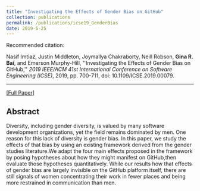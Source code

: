 ```yaml
---
title: "Investigating the Effects of Gender Bias on GitHub"
collection: publications
permalink: /publications/icse19_GenderBias
date: 2019-5-25
---
```

Recommended citation: 

Nasif Imtiaz, Justin Middleton, Joymallya Chakraborty, Neill Robson, **Gina R. Bai**, and Emerson Murphy-Hill, ''Investigating the Effects of Gender Bias on GitHub,'' <i>2019 IEEE/ACM 41st International Conference on Software Engineering (ICSE)</i>, 2019, pp. 700-711, doi: 10.1109/ICSE.2019.00079.

---
[[Full Paper]](http://ginabai.github.io/files/PaperPreprints/icse19_GenderBias.pdf)

## Abstract
Diversity, including gender diversity, is valued by many software development organizations, yet the field remains dominated by men. One reason for this lack of diversity is gender bias. In this paper, we study the effects of that bias by using an existing framework derived from the gender studies literature.We adapt the four main effects proposed in the framework by posing hypotheses about how they might manifest on GitHub,then evaluate those hypotheses quantitatively. While our results how that effects of gender bias are largely invisible on the GitHub platform itself, there are still signals of women concentrating their work in fewer places and being more restrained in communication than men.
